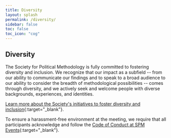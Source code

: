 ```yaml
---
title: Diversity
layout: splash
permalink: /diversity/
sidebar: false
toc: false
toc_icon: "cog"
---
```


## Diversity

The Society for Political Methodology is fully committed to fostering diversity and inclusion. We recognize that our impact as a subfield -- from our ability to communicate our findings and to speak to a broad audience to our ability to consider the breadth of methodological possibilities -- comes through diversity, and we actively seek and welcome people with diverse backgrounds, experiences, and identities.

[Learn more about the Society's initiatives to foster diversity and inclusion](https://www.cambridge.org/core/membership/spm/about-us/diversity-and-inclusion){:target="_blank"}.

To ensure a harassment-free environment at the meeting, we require that all participants acknowledge and follow the [Code of Conduct at SPM Events](https://www.cambridge.org/core/membership/spm/about-us/diversity-and-inclusion/code-of-conduct-at-spm-events){:target="_blank"}.


